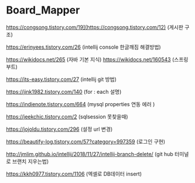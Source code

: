 # Board_Mapper

https://congsong.tistory.com/19](https://congsong.tistory.com/12) (게시판 구조)

https://erinyees.tistory.com/26 (intellij console 한글깨짐 해결방법)

https://wikidocs.net/265 (자바 기본 지식) https://wikidocs.net/160543 (스프링 부트)

https://its-easy.tistory.com/27 (intellij git 방법)

https://jink1982.tistory.com/140 (for : each 설명)

https://indienote.tistory.com/664 (mysql properties 연동 에러 )

https://jeekchic.tistory.com/2 (sqlsession 못찾을때)

https://jojoldu.tistory.com/296 (설정 url 변경)

https://beautify-log.tistory.com/57?category=997359 (로그인 구현)

http://jmlim.github.io/intellij/2018/11/27/intellij-branch-delete/ (git hub 터미널로 브랜치 지우는법)

https://kkh0977.tistory.com/1106 (엑셀로 DB데이터 insert)
